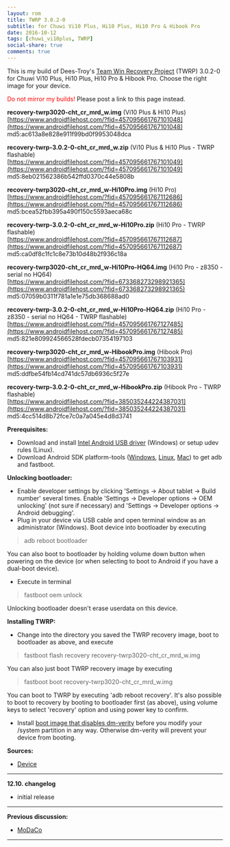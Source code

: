 ```yaml
---
layout: rom
title: TWRP 3.0.2-0
subtitle: for Chuwi Vi10 Plus, Hi10 Plus, Hi10 Pro & Hibook Pro
date: 2016-10-12
tags: [chuwi_vi10plus, TWRP]
social-share: true
comments: true
---
```


This is my build of Dees-Troy's [Team Win Recovery Project](http://teamw.in/project/twrp2/) (TWRP) 3.0.2-0 for Chuwi Vi10 Plus, Hi10 Plus, Hi10 Pro & Hibook Pro. Choose the right image for your device.

<span style="color:#FF0000;">Do not mirror my builds!</span> Please post a link to this page instead.

**recovery-twrp3020-cht_cr_mrd_w.img** (Vi10 Plus & Hi10 Plus)  
[https://www.androidfilehost.com/?fid=457095661767101048](https://www.androidfilehost.com/?fid=457095661767101048)  
md5:ac613a8e828e911f99bd0f9953048dca

**recovery-twrp-3.0.2-0-cht_cr_mrd_w.zip** (Vi10 Plus & Hi10 Plus - TWRP flashable)  
[https://www.androidfilehost.com/?fid=457095661767101049](https://www.androidfilehost.com/?fid=457095661767101049)  
md5:8eb021562386b542ffd0370c44e5808b

**recovery-twrp3020-cht_cr_mrd_w-Hi10Pro.img** (Hi10 Pro)  
[https://www.androidfilehost.com/?fid=457095661767112686](https://www.androidfilehost.com/?fid=457095661767112686)  
md5:bcea52fbb395a490f150c5593aeca68c

**recovery-twrp-3.0.2-0-cht_cr_mrd_w-Hi10Pro.zip** (Hi10 Pro - TWRP flashable)  
[https://www.androidfilehost.com/?fid=457095661767112687](https://www.androidfilehost.com/?fid=457095661767112687)  
md5:ca0df8c1fc1c8e73b10d48b2f936c18a

**recovery-twrp3020-cht_cr_mrd_w-Hi10Pro-HQ64.img** (Hi10 Pro - z8350 - serial no HQ64)  
[https://www.androidfilehost.com/?fid=673368273298921365](https://www.androidfilehost.com/?fid=673368273298921365)  
md5:07059b0311f781a1e1e75db368688ad0

**recovery-twrp-3.0.2-0-cht_cr_mrd_w-Hi10Pro-HQ64.zip** (Hi10 Pro - z8350 - serial no HQ64 - TWRP flashable)  
[https://www.androidfilehost.com/?fid=457095661767127485](https://www.androidfilehost.com/?fid=457095661767127485)  
md5:821e809924566528fdecb07354197103

**recovery-twrp3020-cht_cr_mrd_w-HibookPro.img** (Hibook Pro)  
[https://www.androidfilehost.com/?fid=457095661767103931](https://www.androidfilehost.com/?fid=457095661767103931)  
md5:ddfbe54fb14cd741dc57db6936c5f27e

**recovery-twrp-3.0.2-0-cht_cr_mrd_w-HibookPro.zip** (Hibook Pro - TWRP flashable)  
[https://www.androidfilehost.com/?fid=385035244224387031](https://www.androidfilehost.com/?fid=385035244224387031)  
md5:4cc514d8b72fce7c0a7a045e4d8d3741

**Prerequisites:**

- Download and install [Intel Android USB driver](https://software.intel.com/en-us/android/articles/intel-usb-driver-for-android-devices) (Windows) or setup udev rules (Linux).
- Download Android SDK platform-tools ([Windows](https://dl.google.com/android/repository/platform-tools-latest-windows.zip), [Linux](https://dl.google.com/android/repository/platform-tools-latest-linux.zip), [Mac](https://dl.google.com/android/repository/platform-tools-latest-darwin.zip)) to get adb and fastboot.

**Unlocking bootloader:**

- Enable developer settings by clicking 'Settings -> About tablet -> Build number' several times. Enable 'Settings -> Developer options -> OEM unlocking' (not sure if necessary) and 'Settings -> Developer options -> Android debugging'.
- Plug in your device via USB cable and open terminal window as an administrator (Windows). Boot device into bootloader by executing

> adb reboot bootloader

You can also boot to bootloader by holding volume down button when powering on the device (or when selecting to boot to Android if you have a dual-boot device).

- Execute in terminal

> fastboot oem unlock

Unlocking bootloader doesn't erase userdata on this device.

**Installing TWRP:**

- Change into the directory you saved the TWRP recovery image, boot to bootloader as above, and execute

> fastboot flash recovery recovery-twrp3020-cht_cr_mrd_w.img

You can also just boot TWRP recovery image by executing

> fastboot boot recovery-twrp3020-cht_cr_mrd_w.img

You can boot to TWRP by executing 'adb reboot recovery'. It's also possible to boot to recovery by booting to bootloader first (as above), using volume keys to select 'recovery' option and using power key to confirm.

- Install [boot image that disables dm-verity](/devices/chuwi_vi10plus/stock-disable-dmverity) before you modify your /system partition in any way. Otherwise dm-verity will prevent your device from booting.

**Sources:**

- [Device](https://github.com/CM-CHT/android_device_intel_chuwi_vi10plus/tree/android-5.1)

----

**12.10. changelog**

- initial release

----

**Previous discussion:**

- [MoDaCo](http://www.modaco.com/forums/topic/377883-twrp-3020/)

----

